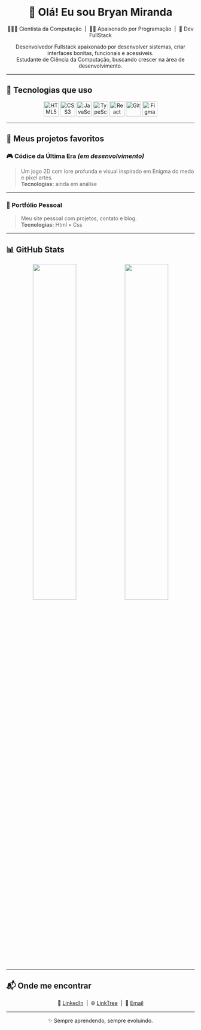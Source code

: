 <h1 align="center">👋 Olá! Eu sou Bryan Miranda</h1>

<p align="center">
  👨🏻‍💻 Cientista da Computação &nbsp;|&nbsp; 🧗🏼 Apaixonado por Programação &nbsp;|&nbsp; 👾 Dev FullStack
</p>

<p align="center">
  Desenvolvedor Fullstack apaixonado por desenvolver sistemas, criar interfaces bonitas, funcionais e acessíveis. <br/>
  Estudante de Ciência da Computação, buscando crescer na área de desenvolvimento.
</p>

---

## 🚀 Tecnologias que uso

<p align="center">
  <img src="https://cdn.jsdelivr.net/gh/devicons/devicon/icons/html5/html5-original.svg" width="40" alt="HTML5" />
  <img src="https://cdn.jsdelivr.net/gh/devicons/devicon/icons/css3/css3-original.svg" width="40" alt="CSS3" />
  <img src="https://cdn.jsdelivr.net/gh/devicons/devicon/icons/javascript/javascript-original.svg" width="40" alt="JavaScript" />
  <img src="https://cdn.jsdelivr.net/gh/devicons/devicon/icons/typescript/typescript-original.svg" width="40" alt="TypeScript" />
  <img src="https://cdn.jsdelivr.net/gh/devicons/devicon/icons/react/react-original.svg" width="40" alt="React" />
  <img src="https://cdn.jsdelivr.net/gh/devicons/devicon/icons/git/git-original.svg" width="40" alt="Git" />
  <img src="https://cdn.jsdelivr.net/gh/devicons/devicon/icons/figma/figma-original.svg" width="40" alt="Figma" />
</p>

---

## 📂 Meus projetos favoritos

### 🎮 Códice da Última Era *(em desenvolvimento)*  
> Um jogo 2D com lore profunda e visual inspirado em Enigma do medo e pixel artes.  
> **Tecnologias:** ainda em análise

---

### 🎨 Portfólio Pessoal  
> Meu site pessoal com projetos, contato e blog.  
> **Tecnologias:** Html • Css 

---


## 📊 GitHub Stats

<p align="center">
  <img src="https://github-readme-stats.vercel.app/api?username=Bryanmdev&show_icons=true&theme=algolia" width="48%" />
  <img src="https://github-readme-streak-stats.herokuapp.com/?user=Bryanmdev&theme=algolia" width="48%" />
</p>

---

## 📬 Onde me encontrar

<p align="center">
  💼 <a href="https://www.linkedin.com/in/bryan-miraanda/" target="_blank">LinkedIn</a> &nbsp;|&nbsp;
  🌐 <a href="https://bryanlinkthree.netlify.app/" target="_blank">LinkTree</a> &nbsp;|&nbsp;
  📧 <a href="mailto:bryanmiranda.dev@gmail.com">Email</a>
</p>

---

<p align="center">
  ✨ Sempre aprendendo, sempre evoluindo.
</p>
